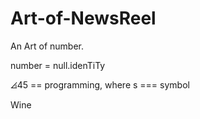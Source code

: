 # Art-of-NewsReel

An Art of number.

number = null.idenTiTy

⦞45 == programming, where s === symbol

Wine
